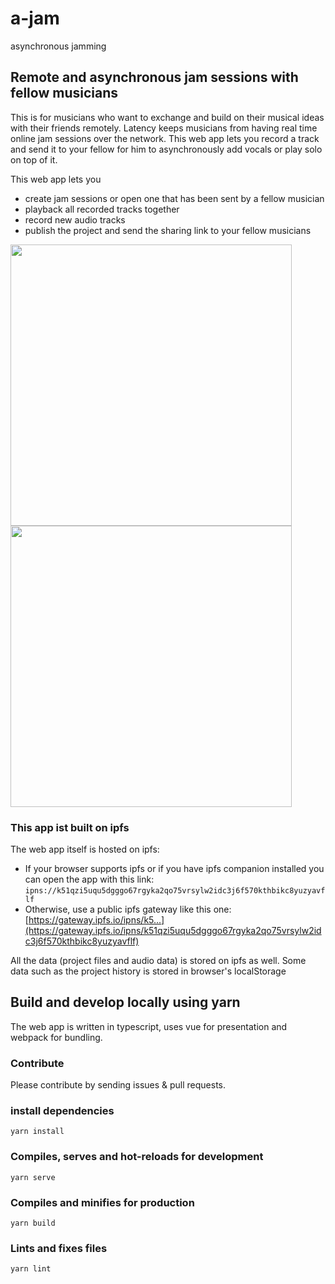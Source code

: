 # a-jam

asynchronous jamming

## Remote and asynchronous jam sessions with fellow musicians

This is for musicians who want to exchange and build on their musical ideas with their friends remotely. 
Latency keeps musicians from having real time online jam sessions over the network. This web app lets you record a track and send it to your fellow for him to asynchronously add vocals or play solo on top of it. 

This web app lets you 
- create jam sessions or open one that has been sent by a fellow musician
- playback all recorded tracks together 
- record new audio tracks 
- publish the project and send the sharing link to your fellow musicians

<img src="https://github.com/felixniemeyer/jam/raw/webpack/screenshots/home.png" height="450">  <img src="https://github.com/felixniemeyer/jam/raw/webpack/screenshots/session.png" height="450">

### This app ist built on ipfs
The web app itself is hosted on ipfs:
- If your browser supports ipfs or if you have ipfs companion installed you can open the app with this link:  `ipns://k51qzi5uqu5dgggo67rgyka2qo75vrsylw2idc3j6f570kthbikc8yuzyavflf`
- Otherwise, use a public ipfs gateway like this one: [https://gateway.ipfs.io/ipns/k5...](https://gateway.ipfs.io/ipns/k51qzi5uqu5dgggo67rgyka2qo75vrsylw2idc3j6f570kthbikc8yuzyavflf)

All the data (project files and audio data) is stored on ipfs as well.
Some data such as the project history is stored in browser's localStorage  

## Build and develop locally using yarn
The web app is written in typescript, uses vue for presentation and webpack for bundling. 

### Contribute
Please contribute by sending issues & pull requests. 

### install dependencies
```
yarn install
```

### Compiles, serves and hot-reloads for development
```
yarn serve
```

### Compiles and minifies for production
```
yarn build
```

### Lints and fixes files
```
yarn lint
```
